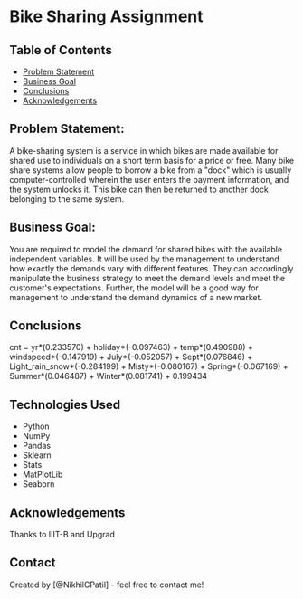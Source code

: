 # Bike Sharing Assignment

## Table of Contents
* [Problem Statement](#problem-statement)
* [Business Goal](#business-goal)
* [Conclusions](#conclusions)
* [Acknowledgements](#acknowledgements)

## Problem Statement:
A bike-sharing system is a service in which bikes are made available for shared use to individuals on a short term basis for a price or free. Many bike share systems allow people to borrow a bike from a "dock" which is usually computer-controlled wherein the user enters the payment information, and the system unlocks it. This bike can then be returned to another dock belonging to the same system.

## Business Goal:
You are required to model the demand for shared bikes with the available independent variables. It will be used by the management to understand how exactly the demands vary with different features. They can accordingly manipulate the business strategy to meet the demand levels and meet the customer's expectations. Further, the model will be a good way for management to understand the demand dynamics of a new market.

## Conclusions
cnt = yr*(0.233570) + holiday*(-0.097463) + temp*(0.490988) + windspeed*(-0.147919) + July*(-0.052057) + Sept*(0.076846) + Light_rain_snow*(-0.284199) + Misty*(-0.080167) + Spring*(-0.067169) + Summer*(0.046487) + Winter*(0.081741) + 0.199434

## Technologies Used
- Python
- NumPy
- Pandas
- Sklearn
- Stats
- MatPlotLib
- Seaborn

## Acknowledgements
Thanks to IIIT-B and Upgrad  

## Contact
Created by [@NikhilCPatil] - feel free to contact me!
